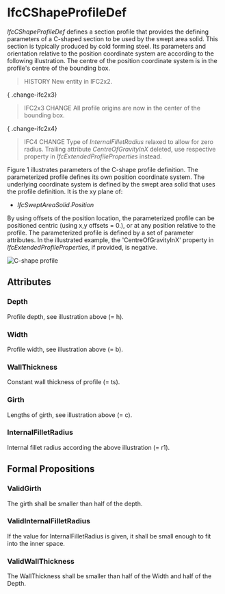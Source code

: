 # IfcCShapeProfileDef

_IfcCShapeProfileDef_ defines a section profile that provides the defining parameters of a C-shaped section to be used by the swept area solid. This section is typically produced by cold forming steel. Its parameters and orientation relative to the position coordinate system are according to the following illustration. The centre of the position coordinate system is in the profile's centre of the bounding box.

> HISTORY  New entity in IFC2x2.

{ .change-ifc2x3}
> IFC2x3 CHANGE  All profile origins are now in the center of the bounding box.

{ .change-ifc2x4}
> IFC4 CHANGE  Type of _InternalFilletRadius_ relaxed to allow for zero radius. Trailing attribute _CentreOfGravityInX_ deleted, use respective property in _IfcExtendedProfileProperties_ instead.

Figure 1 illustrates parameters of the C-shape profile definition. The parameterized profile defines its own position coordinate system. The underlying coordinate system is defined by the swept area solid that uses the profile definition. It is the xy plane of:

* _IfcSweptAreaSolid.Position_

By using offsets of the position location, the parameterized profile can be positioned centric (using x,y offsets = 0.), or at any position relative to the profile. The parameterized profile is defined by a set of parameter attributes. In the illustrated example, the 'CentreOfGravityInX' property in _IfcExtendedProfileProperties_, if provided, is negative.

![C-shape profile](../../../../figures/ifccshapeprofiledef.gif "Figure 1 &mdash; C-shape profile")

## Attributes

### Depth
Profile depth, see illustration above (= h).

### Width
Profile width, see illustration above (= b).

### WallThickness
Constant wall thickness of profile (= ts).

### Girth
Lengths of girth, see illustration above (= c).

### InternalFilletRadius
Internal fillet radius according the above illustration (= r1).

## Formal Propositions

### ValidGirth
The girth shall be smaller than half of the depth.

### ValidInternalFilletRadius
If the value for InternalFilletRadius is given, it shall be small enough to fit into the inner space.

### ValidWallThickness
The WallThickness shall be smaller than half of the Width and half of the Depth.

